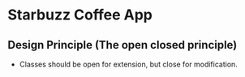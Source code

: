 # Starbuzz Coffee App

## Design Principle (The open closed principle)
- Classes should be open for extension, but close for modification. 
